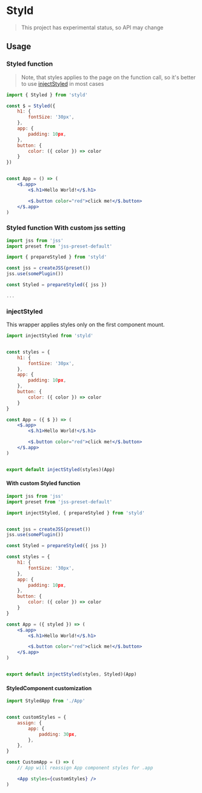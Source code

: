 # Styld

> This project has experimental status, so API may change

## Usage

### Styled function

> Note, that styles applies to the page on the function call, so it's better to use [injectStyled](#injectstyled) in most cases

```jsx
import { Styled } from 'styld'

const $ = Styled({
    h1: {
        fontSize: '30px',
    },
    app: {
        padding: 10px,
    },
    button: {
        color: ({ color }) => color
    }
})


const App = () => (
    <$.app>
        <$.h1>Hello World!</$.h1>

        <$.button color="red">click me!</$.button>
    </$.app>    
)
```

### Styled function With custom jss setting

```jsx
import jss from 'jss'
import preset from 'jss-preset-default'

import { prepareStyled } from 'styld'

const jss = createJSS(preset())
jss.use(somePlugin())

const Styled = prepareStyled({ jss })

...
```

### injectStyled

This wrapper applies styles only on the first component mount.

```jsx
import injectStyled from 'styld'


const styles = {
    h1: {
        fontSize: '30px',
    },
    app: {
        padding: 10px,
    },
    button: {
        color: ({ color }) => color
    }
}

const App = ({ $ }) => (
    <$.app>
        <$.h1>Hello World!</$.h1>

        <$.button color="red">click me!</$.button>
    </$.app>    
)


export default injectStyled(styles)(App)
```

#### With custom Styled function

```jsx
import jss from 'jss'
import preset from 'jss-preset-default'

import injectStyled, { prepareStyled } from 'styld'


const jss = createJSS(preset())
jss.use(somePlugin())

const Styled = prepareStyled({ jss })

const styles = {
    h1: {
        fontSize: '30px',
    },
    app: {
        padding: 10px,
    },
    button: {
        color: ({ color }) => color
    }
}

const App = ({ styled }) => (
    <$.app>
        <$.h1>Hello World!</$.h1>

        <$.button color="red">click me!</$.button>
    </$.app>    
)


export default injectStyled(styles, Styled)(App)
```

#### StyledComponent customization

```jsx
import StyledApp from './App'


const customStyles = {
    assign: {
        app: {
            padding: 30px,
        },
    },
}

const CustomApp = () => (
    // App will reassign App component styles for .app

    <App styles={customStyles} />   
)
```
